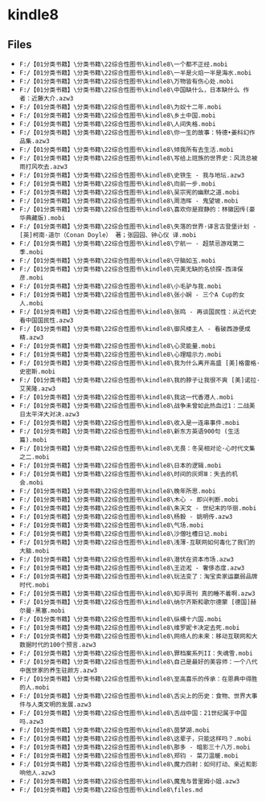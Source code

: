# kindle8

## Files

- `F:/【01分类书籍】\分类书籍\22综合性图书\kindle8\一个都不正经.mobi`
- `F:/【01分类书籍】\分类书籍\22综合性图书\kindle8\一半是火焰一半是海水.mobi`
- `F:/【01分类书籍】\分类书籍\22综合性图书\kindle8\万物皆有伤心处.mobi`
- `F:/【01分类书籍】\分类书籍\22综合性图书\kindle8\中国缺什么，日本缺什么 作者：近藤大介.azw3`
- `F:/【01分类书籍】\分类书籍\22综合性图书\kindle8\为奴十二年.mobi`
- `F:/【01分类书籍】\分类书籍\22综合性图书\kindle8\乡土中国.mobi`
- `F:/【01分类书籍】\分类书籍\22综合性图书\kindle8\人间失格.mobi`
- `F:/【01分类书籍】\分类书籍\22综合性图书\kindle8\你一生的故事：特德•姜科幻作品集.azw3`
- `F:/【01分类书籍】\分类书籍\22综合性图书\kindle8\倾我所有去生活.mobi`
- `F:/【01分类书籍】\分类书籍\22综合性图书\kindle8\写给上班族的世界史：风流总被雨打风吹去.azw3`
- `F:/【01分类书籍】\分类书籍\22综合性图书\kindle8\史铁生 - 我与地坛.azw3`
- `F:/【01分类书籍】\分类书籍\22综合性图书\kindle8\向前一步.mobi`
- `F:/【01分类书籍】\分类书籍\22综合性图书\kindle8\吴宗宪的幽默之道.mobi`
- `F:/【01分类书籍】\分类书籍\22综合性图书\kindle8\周浩晖 - 鬼望坡.mobi`
- `F:/【01分类书籍】\分类书籍\22综合性图书\kindle8\喜欢你是寂静的：林徽因传(豪华典藏版).mobi`
- `F:/【01分类书籍】\分类书籍\22综合性图书\kindle8\失落的世界·译言古登堡计划 - [英]柯南·道尔（Conan Doyle） 著；张园园、钟心仪 译.mobi`
- `F:/【01分类书籍】\分类书籍\22综合性图书\kindle8\宁航一 - 超禁忌游戏第二季.mobi`
- `F:/【01分类书籍】\分类书籍\22综合性图书\kindle8\守脑如玉.mobi`
- `F:/【01分类书籍】\分类书籍\22综合性图书\kindle8\完美无缺的名侦探-西泽保彦.mobi`
- `F:/【01分类书籍】\分类书籍\22综合性图书\kindle8\小毛驴与我.mobi`
- `F:/【01分类书籍】\分类书籍\22综合性图书\kindle8\张小娴 - 三个A Cup的女人.mobi`
- `F:/【01分类书籍】\分类书籍\22综合性图书\kindle8\张鸣 - 再谈国民性：从近代史看中国国民性.azw3`
- `F:/【01分类书籍】\分类书籍\22综合性图书\kindle8\御风楼主人 - 看破西游便成精.azw3`
- `F:/【01分类书籍】\分类书籍\22综合性图书\kindle8\心灵能量.mobi`
- `F:/【01分类书籍】\分类书籍\22综合性图书\kindle8\心理暗示力.mobi`
- `F:/【01分类书籍】\分类书籍\22综合性图书\kindle8\我为什么离开高盛 [美]格雷格·史密斯.mobi`
- `F:/【01分类书籍】\分类书籍\22综合性图书\kindle8\我的脖子让我很不爽 [美]诺拉·艾芙隆.azw3`
- `F:/【01分类书籍】\分类书籍\22综合性图书\kindle8\我这一代香港人.mobi`
- `F:/【01分类书籍】\分类书籍\22综合性图书\kindle8\战争未曾如此热血过1：二战美日太平洋大对决.azw3`
- `F:/【01分类书籍】\分类书籍\22综合性图书\kindle8\收入是一连串事件.mobi`
- `F:/【01分类书籍】\分类书籍\22综合性图书\kindle8\新东方英语900句 (生活篇).mobi`
- `F:/【01分类书籍】\分类书籍\22综合性图书\kindle8\无畏：冬吴相对论·心时代文集之二.mobi`
- `F:/【01分类书籍】\分类书籍\22综合性图书\kindle8\日本的逻辑.mobi`
- `F:/【01分类书籍】\分类书籍\22综合性图书\kindle8\时间的灰烬Ⅲ：失去的机会.mobi`
- `F:/【01分类书籍】\分类书籍\22综合性图书\kindle8\晚年所思.mobi`
- `F:/【01分类书籍】\分类书籍\22综合性图书\kindle8\木心 - 即兴判断.mobi`
- `F:/【01分类书籍】\分类书籍\22综合性图书\kindle8\朱天文 - 世纪末的华丽.mobi`
- `F:/【01分类书籍】\分类书籍\22综合性图书\kindle8\杨毅 - 姚明传.azw3`
- `F:/【01分类书籍】\分类书籍\22综合性图书\kindle8\气场.mobi`
- `F:/【01分类书籍】\分类书籍\22综合性图书\kindle8\沙僧吐槽日记.mobi`
- `F:/【01分类书籍】\分类书籍\22综合性图书\kindle8\浅薄-互联网如何毒化了我们的大脑.mobi`
- `F:/【01分类书籍】\分类书籍\22综合性图书\kindle8\潜伏在资本市场.azw3`
- `F:/【01分类书籍】\分类书籍\22综合性图书\kindle8\王迩淞 - 奢侈态度.azw3`
- `F:/【01分类书籍】\分类书籍\22综合性图书\kindle8\玩法变了：淘宝卖家运赢弱品牌时代.mobi`
- `F:/【01分类书籍】\分类书籍\22综合性图书\kindle8\知乎周刊 真的睡不着啊.azw3`
- `F:/【01分类书籍】\分类书籍\22综合性图书\kindle8\纳尔齐斯和歌尔德蒙 [德国]赫尔曼·黑塞.mobi`
- `F:/【01分类书籍】\分类书籍\22综合性图书\kindle8\纵横十六国.mobi`
- `F:/【01分类书籍】\分类书籍\22综合性图书\kindle8\维罗妮卡决定去死.mobi`
- `F:/【01分类书籍】\分类书籍\22综合性图书\kindle8\网络人的未来：移动互联网和大数据时代的100个预言.azw3`
- `F:/【01分类书籍】\分类书籍\22综合性图书\kindle8\罪档案系列II：失魂雪.mobi`
- `F:/【01分类书籍】\分类书籍\22综合性图书\kindle8\自己是最好的美容师：一个八代中医世家的养生驻颜方.azw3`
- `F:/【01分类书籍】\分类书籍\22综合性图书\kindle8\至高喜乐的传承：在恩典中得胜的人.mobi`
- `F:/【01分类书籍】\分类书籍\22综合性图书\kindle8\舌尖上的历史：食物、世界大事件与人类文明的发展.azw3`
- `F:/【01分类书籍】\分类书籍\22综合性图书\kindle8\舌战中国：21世纪属于中国吗.azw3`
- `F:/【01分类书籍】\分类书籍\22综合性图书\kindle8\茵梦湖.mobi`
- `F:/【01分类书籍】\分类书籍\22综合性图书\kindle8\这辈子，只能这样吗？.mobi`
- `F:/【01分类书籍】\分类书籍\22综合性图书\kindle8\那多 - 暗影三十八万.mobi`
- `F:/【01分类书籍】\分类书籍\22综合性图书\kindle8\郑钧 - 菜刀温暖.mobi`
- `F:/【01分类书籍】\分类书籍\22综合性图书\kindle8\魔力四射：如何打动、亲近和影响他人.azw3`
- `F:/【01分类书籍】\分类书籍\22综合性图书\kindle8\魔鬼与普里姆小姐.azw3`
- `F:/【01分类书籍】\分类书籍\22综合性图书\kindle8\files.md`
